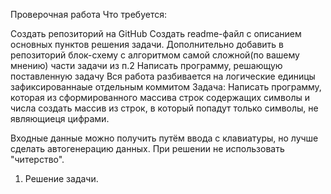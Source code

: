 Проверочная работа
Что требуется:

Создать репозиторий на GitHub
Создать readme-файл c описанием основных пунктов решения задачи.
Дополнительно добавить в репозиторий блок-схему с алгоритмом самой сложной(по вашему мнению) части задачи из п.2
Написать программу, решающую поставленную задачу
Вся работа разбивается на логические единицы зафиксированнаые отдельным коммитом
Задача: Написать программу, которая из сформированного массива строк содержащих символы и числа создать массив из строк, в который попадут только символы, не являющиеця цифрами.

Входные данные можно получить путём ввода с клавиатуры, но лучше сделать автогенерацию данных. При решении не использовать "читерство".

1. Решение задачи. 
